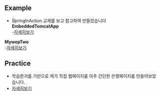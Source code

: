 ## Example   
- SpringInAction 교재를 보고 참고하여 만들었습니다   
**EmbeddedTomcatApp**   
-[자세히보기](./Example/EmbeddedTomcatApp/README.md)   

**MywepTwo**   
-[자세히보기](./Example/MywepTwo/README.md)   

## Practice    
- 학습한거를 기반으로 제가 직접 웹페이지를 아주 간단한 은행페이지를 만들어보았습니다.
- [자세히보기](./Practice/MywepOne/README.md)   